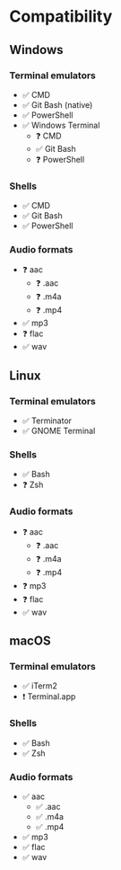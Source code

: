 # Compatibility

## Windows

  ### Terminal emulators
  - ✅ CMD
  - ✅ Git Bash (native)
  - ✅ PowerShell
  - ✅ Windows Terminal
    - ❓ CMD
    - ✅ Git Bash
    - ❓ PowerShell

  ### Shells
  - ✅ CMD
  - ✅ Git Bash
  - ✅ PowerShell

  ### Audio formats
  - ❓ aac
    - ❓ .aac
    - ❓ .m4a
    - ❓ .mp4
  - ✅ mp3
  - ❓ flac
  - ✅ wav

## Linux

  ### Terminal emulators
  - ✅ Terminator
  - ✅ GNOME Terminal

  ### Shells
  - ✅ Bash
  - ❓ Zsh

  ### Audio formats
  - ❓ aac
    - ❓ .aac
    - ❓ .m4a
    - ❓ .mp4
  - ❓ mp3
  - ❓ flac
  - ✅ wav

## macOS

  ### Terminal emulators
  - ✅ iTerm2
  - ❗ Terminal.app

  ### Shells
  - ✅ Bash
  - ✅ Zsh

  ### Audio formats
  - ✅ aac
    - ✅ .aac
    - ✅ .m4a
    - ✅ .mp4
  - ✅ mp3
  - ✅ flac
  - ✅ wav
